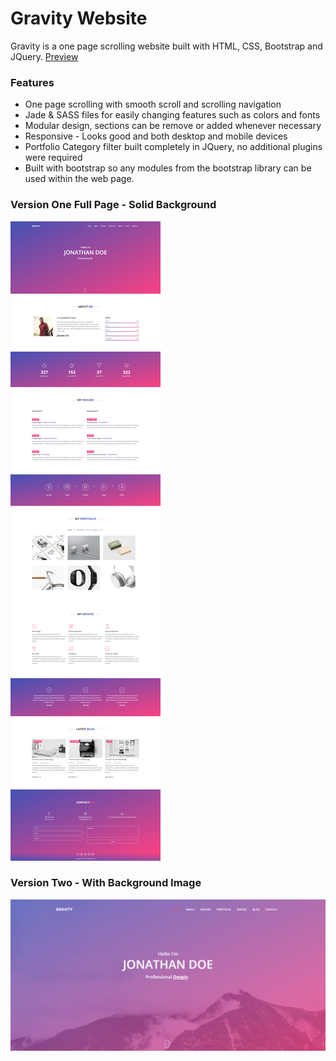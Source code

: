 # Gravity Website
Gravity is a one page scrolling website built with HTML, CSS, Bootstrap and JQuery.
[Preview](https://darrionramdin.github.io/gravity-website/)

### Features
* One page scrolling with smooth scroll and scrolling navigation
* Jade & SASS files for easily changing features such as colors and fonts
* Modular design, sections can be remove or added whenever necessary
* Responsive - Looks good and both desktop and mobile devices
* Portfolio Category filter built completely in JQuery, no additional plugins were required
* Built with bootstrap so any modules from the bootstrap library can be used within the web page.

### Version One Full Page - Solid Background
![Full Page](./img/fullpage_solidbg.png "Full Page")


### Version Two - With Background Image
![With Background Image](./img/with_background_image.png "with background image")
